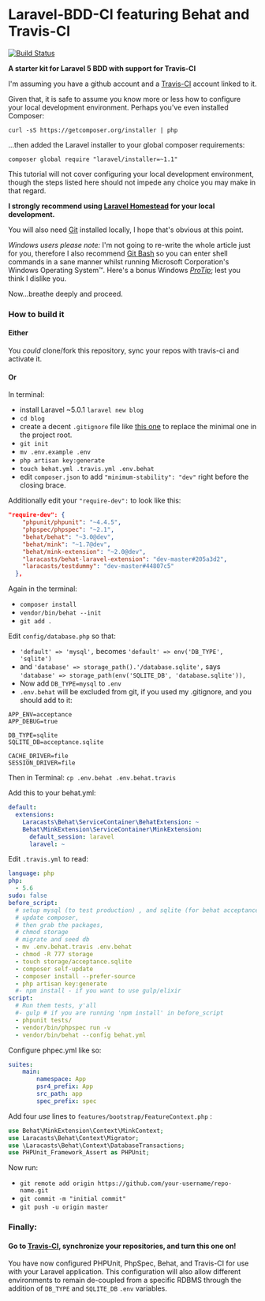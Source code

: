 # Laravel-BDD-CI featuring Behat and Travis-CI

[![Build Status](https://travis-ci.org/defenestrator/Laravel-BDD-CI.svg?branch=master)](https://travis-ci.org/defenestrator/Laravel-BDD-CI)

**A starter kit for Laravel 5 BDD with support for Travis-CI** 

I'm assuming you have a github account and a [Travis-CI](https://travis-ci.org) account linked to it.

Given that, it is safe to assume you know more or less how to configure your local development environment. 
Perhaps you've even installed Composer:

`curl -sS https://getcomposer.org/installer | php`

...then added the Laravel installer to your global composer requirements:

`composer global require "laravel/installer=~1.1"`

This tutorial will not cover configuring your local development environment, though the steps listed here should not 
impede any choice you may make in that regard.
 
**I strongly recommend using [Laravel Homestead](http://laravel.com/docs/5.0/homestead) for your local development.**

You will also need [Git](http://git-scm.com/downloads) installed locally, I hope that's obvious at this point. 

*Windows users please note:* I'm not going to re-write the whole article just for you, therefore I also recommend 
[Git Bash](https://github.com/msysgit/msysgit/releases) so you can enter shell commands in a sane manner whilst running 
Microsoft Corporation's Windows Operating System&trade;. 
Here's a bonus Windows [*ProTip*](https://www.udacity.com/wiki/ud775/git-bash-copy-paste); lest you think I dislike you.


Now...breathe deeply and proceed.

### How to build it

#### Either

You _could_ clone/fork this repository, sync your repos with travis-ci and activate it.

#### Or

In terminal:
- install Laravel ~5.0.1 `laravel new blog`
- `cd blog`
- create a decent `.gitignore` file like 
[this one](https://gist.github.com/defenestrator/5ad679db122177888da5) to replace the minimal one in the project root.
- `git init`
- `mv .env.example .env`
- `php artisan key:generate`
- `touch behat.yml .travis.yml .env.behat`
- edit `composer.json` to add `"minimum-stability": "dev"` right before the closing brace.

Additionally edit your `"require-dev":` to look like this:
```json
"require-dev": {
    "phpunit/phpunit": "~4.4.5",
    "phpspec/phpspec": "~2.1",
    "behat/behat": "~3.0@dev",
    "behat/mink": "~1.7@dev",
    "behat/mink-extension": "~2.0@dev",
    "laracasts/behat-laravel-extension": "dev-master#205a3d2",
    "laracasts/testdummy": "dev-master#44807c5"
  },
  ```

Again in the terminal:    
- `composer install`
- `vendor/bin/behat --init`
- `git add .`

Edit `config/database.php` so that:
- `'default' => 'mysql',` becomes `'default' => env('DB_TYPE', 'sqlite')`
- and `'database' => storage_path().'/database.sqlite',` says `'database' => storage_path(env('SQLITE_DB', 'database.sqlite')),`
- Now add `DB_TYPE=mysql` to `.env`
- `.env.behat` will be excluded from git, if you used my .gitignore, and you should add to it:

```
APP_ENV=acceptance
APP_DEBUG=true

DB_TYPE=sqlite
SQLITE_DB=acceptance.sqlite

CACHE_DRIVER=file
SESSION_DRIVER=file
```

Then in Terminal:
`cp .env.behat .env.behat.travis`

Add this to your behat.yml:

```yaml
default:
  extensions:
    Laracasts\Behat\ServiceContainer\BehatExtension: ~
    Behat\MinkExtension\ServiceContainer\MinkExtension:
      default_session: laravel
      laravel: ~
```

Edit `.travis.yml` to read:


```yaml
language: php
php:
  - 5.6
sudo: false
before_script:
  # setup mysql (to test production) , and sqlite (for behat acceptance)
  # update composer,
  # then grab the packages,
  # chmod storage
  # migrate and seed db
  - mv .env.behat.travis .env.behat
  - chmod -R 777 storage
  - touch storage/acceptance.sqlite
  - composer self-update
  - composer install --prefer-source
  - php artisan key:generate
  #- npm install - if you want to use gulp/elixir
script:
  # Run them tests, y'all
  #- gulp # if you are running 'npm install' in before_script
  - phpunit tests/
  - vendor/bin/phpspec run -v
  - vendor/bin/behat --config behat.yml
```

Configure phpec.yml like so:
```yaml
suites:
    main:
        namespace: App
        psr4_prefix: App
        src_path: app
        spec_prefix: spec
```

Add four *use* lines to `features/bootstrap/FeatureContext.php` :
```php
use Behat\MinkExtension\Context\MinkContext;
use Laracasts\Behat\Context\Migrator;
use \Laracasts\Behat\Context\DatabaseTransactions;
use PHPUnit_Framework_Assert as PHPUnit;
```

Now run:
- `git remote add origin https://github.com/your-username/repo-name.git`
- `git commit -m "initial commit"`
- `git push -u origin master`


### Finally:
#### Go to [Travis-CI](https://travis-ci.org), synchronize your repositories, and turn this one on!

You have now configured PHPUnit, PhpSpec, Behat, and Travis-CI for use with your Laravel application. 
This configuration will also allow different environments to remain de-coupled from a specific RDBMS 
through the addition of `DB_TYPE` and `SQLITE_DB` `.env` variables.

